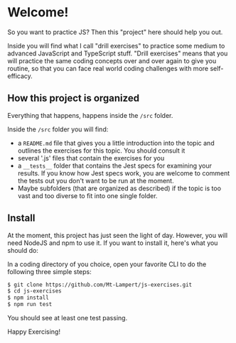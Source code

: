 # Welcome!

So you want to practice JS? Then this "project" here should help you out.

Inside you will find what I call "drill exercises" to practice some medium to advanced JavaScript and TypeScript stuff. "Drill exercises" means that you will practice the same coding concepts over and over again to give you routine, so that you can face real world coding challenges with more self-efficacy.

## How this project is organized

Everything that happens, happens inside the `/src` folder.

Inside the `/src` folder you will find:

* a `README.md` file that gives you a little introduction into the topic and outlines the exercises for this topic. You should consult it 
* several '.js' files that contain the exercises for you
* a `__tests__` folder that contains the Jest specs for examining your results. If you know how Jest specs work,  you are welcome to comment the tests out you don't want to be run at the moment.
* Maybe subfolders (that are organized as described) if the topic is too vast and too diverse to fit into one single folder.

## Install

At the moment, this project has just seen the light of day. However, you will need NodeJS and npm to use it. If you want to install it, here's what you should do:

In a coding directory of you choice, open your favorite CLI to do the following three simple steps:

```bash
$ git clone https://github.com/Mt-Lampert/js-exercises.git
$ cd js-exercises
$ npm install
$ npm run test
```

You should see at least one test passing.

Happy Exercising!
